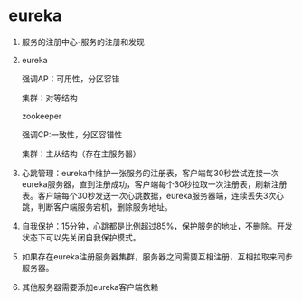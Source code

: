# eureka

1. 服务的注册中心-服务的注册和发现

2. eureka

   强调AP：可用性，分区容错

   集群：对等结构

   zookeeper

   强调CP:一致性，分区容错性

   集群：主从结构（存在主服务器）

3. 心跳管理：eureka中维护一张服务的注册表，客户端每30秒尝试连接一次eureka服务器，直到注册成功，客户端每个30秒拉取一次注册表，刷新注册表。客户端每个30秒发送一次心跳数据，eureka服务器端，连续丢失3次心跳，判断客户端服务宕机，删除服务地址。

4. 自我保护：15分钟，心跳都是比例超过85%，保护服务的地址，不删除。开发状态下可以先关闭自我保护模式。

5. 如果存在eureka注册服务器集群，服务器之间需要互相注册，互相拉取来同步服务器。

6. 其他服务器需要添加eureka客户端依赖



